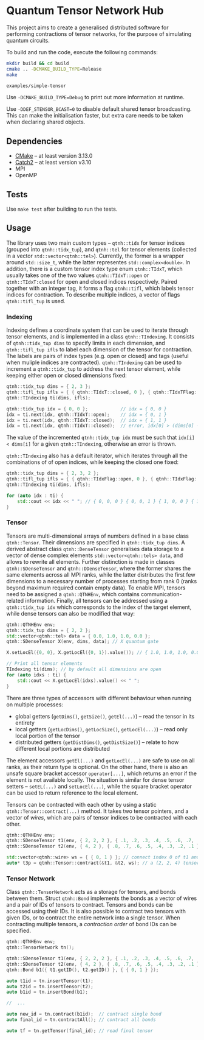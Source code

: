 # Quantum Tensor Network Hub

This project aims to create a generalised distributed software for performing contractions of tensor networks, for the purpose of simulating quantum circuits. 

To build and run the code, execute the following commands: 

```bash
mkdir build && cd build
cmake .. -DCMAKE_BUILD_TYPE=Release
make

examples/simple-tensor
```

Use `-DCMAKE_BUILD_TYPE=Debug` to print out more information at runtime. 

Use `-DDEF_STENSOR_BCAST=0` to disable default shared tensor broadcasting. This can make the initialisation faster, but extra care needs to be taken when declaring shared objects. 


## Dependencies

 * [CMake](https://cmake.org/) – at least version 3.13.0
 * [Catch2](https://github.com/catchorg/Catch2) – at least version v3.10
 * MPI
 * OpenMP


## Tests

Use `make test` after building to run the tests. 


## Usage

The library uses two main custom types – `qtnh::tidx` for tensor indices (grouped into `qtnh::tidx_tup`), and `qtnh::tel` for tensor elements (collected in a vector `std::vector<qtnh::tel>`). Currently, the former is a wrapper around `std::size_t`, while the latter representes `std::complex<double>`. In addition, there is a custom tensor index type enum `qtnh::TIdxT`, which usually takes one of the two values `qtnh::TIdxT::open` or `qtnh::TIdxT:closed` for open and closed indices respectively. Paired together with an integer tag, it forms a flag `qtnh::tifl`, which labels tensor indices for contraction. To describe multiple indices, a vector of flags `qtnh::tifl_tup` is used. 

### Indexing

Indexing defines a coordinate system that can be used to iterate through tensor elements, and is implemented in a class `qtnh::TIndexing`. It consists of `qtnh::tidx_tup dims` to specify limits in each dimension, and `qtnh::tifl_tup ifls` to label each dimension of the tensor for contraction. The labels are pairs of index types (e.g. open or closed) and tags (useful when muliple indices are contracted). `qtnh::TIndexing` can be used to increment a `qtnh::tidx_tup` to address the next tensor element, while keeping either open or closed dimensions fixed: 

```c++
qtnh::tidx_tup dims = { 2, 3 };
qtnh::tifl_tup ifls = { { qtnh::TIdxT::closed, 0 }, { qtnh::TIdxTFlag::open, 0 } };
qtnh::TIndexing ti(dims, ifls);

qtnh::tidx_tup idx = { 0, 0 };            // idx = { 0, 0 }
idx = ti.next(idx, qtnh::TIdxT::open);    // idx = { 0, 1 }
idx = ti.next(idx, qtnh::TIdxT::closed);  // idx = { 1, 1 }
idx = ti.next(idx, qtnh::TIdxT::closed);  // error, idx[0] > (dims[0] - 1)
```

The value of the incremented `qtnh::tidx_tup idx` must be such that `idx[i] < dims[i]` for a given `qtnh::TIndexing`, otherwise an error is thrown. 

`qtnh::TIndexing` also has a default iterator, which iterates through all the combinations of of open indices, while keeping the closed one fixed: 

```c++
qtnh::tidx_tup dims = { 2, 3, 2 };
qtnh::tifl_tup ifls = { { qtnh::TIdxFlag::open, 0 }, { qtnh::TIdxFlag::closed, 0 }, { qtnh::TIdxFlag::open, 0 } };
qtnh::TIndexing ti(dims, ifls);

for (auto idx : ti) {
    std::cout << idx << " "; // { 0, 0, 0 } { 0, 0, 1 } { 1, 0, 0 } { 1, 0, 1 },
}
```

### Tensor

Tensors are multi-dimensional arrays of numbers defined in a base class `qtnh::Tensor`. Their dimensions are specified in `qtnh::tidx_tup dims`. A derived abstract class `qtnh::DenseTensor` generalises data storage to a vector of dense complex elements `std::vector<qtnh::tels> data`, and allows to rewrite all elements. Further distinction is made in classes `qtnh::SDenseTensor` and `qtnh::DDenseTensor`, where the former shares the same elements across all MPI ranks, while the latter distributes the first few dimensions to a necessary number of processes starting from rank 0 (ranks beyond maximum required contain empty data). To enable MPI, tensors need to be assigned a `qtnh::QTNHEnv`, which contains communication-related information. Finally, all tensors can be addressed using a `qtnh::tidx_tup idx` which corresponds to the index of the target element, while dense tensors can also be modified that way: 

```c++
qtnh::QTNHEnv env;
qtnh::tidx_tup dims = { 2, 2 };
std::vector<qtnh::tel> data = { 0.0, 1.0, 1.0, 0.0 };
qtnh::SDenseTensor X(env, dims, data); // X quantum gate

X.setLocEl({0, 0}, X.getLocEl({0, 1}).value()); // { 1.0, 1.0, 1.0, 0.0 };

// Print all tensor elements
TIndexing ti(dims); // by default all dimensions are open
for (auto idxs : ti) {
    std::cout << X.getLocEl(idxs).value() << " ";
}
```

There are three types of accessors with different behaviour when running on multiple processes: 
- global getters (`getDims()`, `getSize()`, `getEl(...)`) – read the tensor in its entirety
- local getters (`getLocDims()`, `getLocSize()`, `getLocEl(...)`) – read only local portion of the tensor
- distributed getters (`getDistDims()`, `getDistSize()`) – relate to how different local portions are distributed

The element accessors `getEl(...)` and `getLocEl(...)` are safe to use on all ranks, as their return type is optional. On the other hand, there is also an unsafe square bracket accessor `operator[...]`, which returns an error if the element is not available locally. The situation is similar for dense tensor setters – `setEL(...)` and `setLocEl(...)`, while the square bracket operator can be used to return reference to the local element.  

Tensors can be contracted with each other by using a static `qtnh::Tensor::contract(...)` method. It takes two tensor pointers, and a vector of *wires*, which are pairs of tensor indices to be contracted with each other. 

```c++
qtnh::QTNHEnv env;
qtnh::SDenseTensor t1(env, { 2, 2, 2 }, { .1, .2, .3, .4, .5, .6, .7, .8 });
qtnh::SDenseTensor t2(env, { 4, 2 }, { .8, .7, .6, .5, .4, .3, .2, .1 });

std::vector<qtnh::wire> ws = { { 0, 1 } }; // connect index 0 of t1 and 1 of t2
auto* t3p = qtnh::Tensor::contract(&t1, &t2, ws); // a (2, 2, 4) tensor
```

### Tensor Network

Class `qtnh::TensorNetwork` acts as a storage for tensors, and bonds between them. Struct `qtnh::Bond` implements the bonds as a vector of wires and a pair of IDs of tensors to contract. Tensors and bonds can be accessed using their IDs. It is also possible to contract two tensors with given IDs, or to contract the entire network into a single tensor. When contracting multiple tensors, a *contraction order* of bond IDs can be specified. 

```c++
qtnh::QTNHEnv env;
qtnh::TensorNetwork tn();

qtnh::SDenseTensor t1(env, { 2, 2, 2 }, { .1, .2, .3, .4, .5, .6, .7, .8 });
qtnh::SDenseTensor t2(env, { 4, 2 }, { .8, .7, .6, .5, .4, .3, .2, .1 });
qtnh::Bond b1({ t1.getID(), t2.getID() }, { { 0, 1 } });

auto t1id = tn.insertTensor(t1);
auto t2id = tn.insertTensor(t2);
auto b1id = tn.insertBond(b1);

//  ...

auto new_id = tn.contract(b1id);  // contract single bond
auto final_id = tn.contractAll(); // contract all bonds

auto tf = tn.getTensor(final_id); // read final tensor
```

